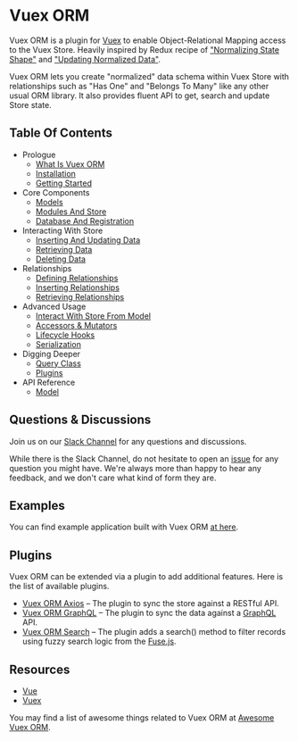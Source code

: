 # Vuex ORM

Vuex ORM is a plugin for [Vuex](https://github.com/vuejs/vuex) to enable Object-Relational Mapping access to the Vuex Store. Heavily inspired by Redux recipe of ["Normalizing State Shape"](http://redux.js.org/docs/recipes/reducers/NormalizingStateShape.html) and ["Updating Normalized Data"](http://redux.js.org/docs/recipes/reducers/UpdatingNormalizedData.html).

Vuex ORM lets you create "normalized" data schema within Vuex Store with relationships such as "Has One" and "Belongs To Many" like any other usual ORM library. It also provides fluent API to get, search and update Store state.

## Table Of Contents

- Prologue
    - [What Is Vuex ORM](guide/prologue/what-is-vuex-orm.md)
    - [Installation](guide/prologue/installation.md)
    - [Getting Started](guide/prologue/getting-started.md)
- Core Components
    - [Models](guide/components/models.md)
    - [Modules And Store](guide/components/modules-and-store.md)
    - [Database And Registration](guide/components/database-and-registration.md)
- Interacting With Store
    - [Inserting And Updating Data](guide/store/inserting-and-updating-data.md)
    - [Retrieving Data](guide/store/retrieving-data.md)
    - [Deleting Data](guide/store/deleting-data.md)
- Relationships
    - [Defining Relationships](guide/relationships/defining-relationships.md)
    - [Inserting Relationships](guide/relationships/inserting-relationships.md)
    - [Retrieving Relationships](guide/relationships/retrieving-relationships.md)
- Advanced Usage
    - [Interact With Store From Model](guide/advanced/interact-with-store-from-model.md)
    - [Accessors & Mutators](guide/advanced/accessors-and-mutators.md)
    - [Lifecycle Hooks](guide/advanced/lifecycle-hooks.md)
    - [Serialization](guide/advanced/serialization.md)
- Digging Deeper
    - [Query Class](guide/digging-deeper/query-class.md)
    - [Plugins](guide/digging-deeper/plugins.md)
- API Reference
    - [Model](api/model.md)

## Questions & Discussions

Join us on our [Slack Channel](https://join.slack.com/t/vuex-orm/shared_invite/enQtNDQ0NjE3NTgyOTY2LTI0YjE5YmNmMDIxNWZlNmJhM2EyMDg1MDRkODA4YmQwMDU5OWRkZmNhN2RmOTZkZGZkODQxZTRkYjhmYmJiNTY) for any questions and discussions.

While there is the Slack Channel, do not hesitate to open an [issue](https://github.com/vuex-orm/vuex-orm/issues) for any question you might have. We're always more than happy to hear any feedback, and we don't care what kind of form they are.

## Examples

You can find example application built with Vuex ORM [at here](https://github.com/vuex-orm/vuex-orm-examples).

## Plugins

Vuex ORM can be extended via a plugin to add additional features. Here is the list of available plugins.

- [Vuex ORM Axios](https://github.com/vuex-orm/plugin-axios) – The plugin to sync the store against a RESTful API.
- [Vuex ORM GraphQL](https://github.com/vuex-orm/plugin-graphql) – The plugin to sync the data against a [GraphQL](https://graphql.org) API.
- [Vuex ORM Search](https://github.com/vuex-orm/plugin-search) – The plugin adds a search() method to filter records using fuzzy search logic from the [Fuse.js](http://fusejs.io).

## Resources

- [Vue](https://vuejs.org)
- [Vuex](https://vuex.vuejs.org)

You may find a list of awesome things related to Vuex ORM at [Awesome Vuex ORM](https://github.com/vuex-orm/awesome-vuex-orm).

